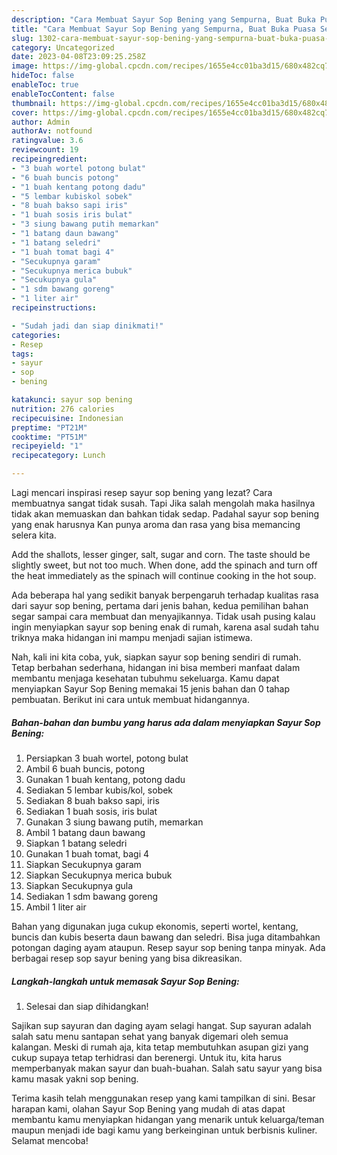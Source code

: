 ```yaml
---
description: "Cara Membuat Sayur Sop Bening yang Sempurna, Buat Buka Puasa Sempurna"
title: "Cara Membuat Sayur Sop Bening yang Sempurna, Buat Buka Puasa Sempurna"
slug: 1302-cara-membuat-sayur-sop-bening-yang-sempurna-buat-buka-puasa-sempurna
category: Uncategorized
date: 2023-04-08T23:09:25.258Z
image: https://img-global.cpcdn.com/recipes/1655e4cc01ba3d15/680x482cq70/sayur-sop-bening-foto-resep-utama.jpg
hideToc: false
enableToc: true
enableTocContent: false
thumbnail: https://img-global.cpcdn.com/recipes/1655e4cc01ba3d15/680x482cq70/sayur-sop-bening-foto-resep-utama.jpg
cover: https://img-global.cpcdn.com/recipes/1655e4cc01ba3d15/680x482cq70/sayur-sop-bening-foto-resep-utama.jpg
author: Admin
authorAv: notfound
ratingvalue: 3.6
reviewcount: 19
recipeingredient:
- "3 buah wortel potong bulat"
- "6 buah buncis potong"
- "1 buah kentang potong dadu"
- "5 lembar kubiskol sobek"
- "8 buah bakso sapi iris"
- "1 buah sosis iris bulat"
- "3 siung bawang putih memarkan"
- "1 batang daun bawang"
- "1 batang seledri"
- "1 buah tomat bagi 4"
- "Secukupnya garam"
- "Secukupnya merica bubuk"
- "Secukupnya gula"
- "1 sdm bawang goreng"
- "1 liter air"
recipeinstructions:

- "Sudah jadi dan siap dinikmati!"
categories:
- Resep
tags:
- sayur
- sop
- bening

katakunci: sayur sop bening 
nutrition: 276 calories
recipecuisine: Indonesian
preptime: "PT21M"
cooktime: "PT51M"
recipeyield: "1"
recipecategory: Lunch

---
```



Lagi mencari inspirasi resep sayur sop bening yang lezat? Cara membuatnya sangat tidak susah. Tapi Jika salah mengolah maka hasilnya tidak akan memuaskan dan bahkan tidak sedap. Padahal sayur sop bening yang enak harusnya Kan punya aroma dan rasa yang bisa memancing selera kita.


Add the shallots, lesser ginger, salt, sugar and corn. The taste should be slightly sweet, but not too much. When done, add the spinach and turn off the heat immediately as the spinach will continue cooking in the hot soup.

Ada beberapa hal yang sedikit banyak berpengaruh terhadap kualitas rasa dari sayur sop bening, pertama dari jenis bahan, kedua pemilihan bahan segar sampai cara membuat dan menyajikannya. Tidak usah pusing kalau ingin menyiapkan sayur sop bening enak di rumah, karena asal sudah tahu triknya maka hidangan ini mampu menjadi sajian istimewa.


Nah, kali ini kita coba, yuk, siapkan sayur sop bening sendiri di rumah. Tetap berbahan sederhana, hidangan ini bisa memberi manfaat dalam membantu menjaga kesehatan tubuhmu sekeluarga. Kamu dapat menyiapkan Sayur Sop Bening memakai 15 jenis bahan dan 0 tahap pembuatan. Berikut ini cara untuk membuat hidangannya.

<!--inarticleads1-->

##### Bahan-bahan dan bumbu yang harus ada dalam menyiapkan Sayur Sop Bening:

1. Persiapkan 3 buah wortel, potong bulat
1. Ambil 6 buah buncis, potong
1. Gunakan 1 buah kentang, potong dadu
1. Sediakan 5 lembar kubis/kol, sobek
1. Sediakan 8 buah bakso sapi, iris
1. Sediakan 1 buah sosis, iris bulat
1. Gunakan 3 siung bawang putih, memarkan
1. Ambil 1 batang daun bawang
1. Siapkan 1 batang seledri
1. Gunakan 1 buah tomat, bagi 4
1. Siapkan Secukupnya garam
1. Siapkan Secukupnya merica bubuk
1. Siapkan Secukupnya gula
1. Sediakan 1 sdm bawang goreng
1. Ambil 1 liter air


Bahan yang digunakan juga cukup ekonomis, seperti wortel, kentang, buncis dan kubis beserta daun bawang dan seledri. Bisa juga ditambahkan potongan daging ayam ataupun. Resep sayur sop bening tanpa minyak. Ada berbagai resep sop sayur bening yang bisa dikreasikan. 

<!--inarticleads2-->

##### Langkah-langkah untuk memasak Sayur Sop Bening:


1. Selesai dan siap dihidangkan!

Sajikan sup sayuran dan daging ayam selagi hangat. Sup sayuran adalah salah satu menu santapan sehat yang banyak digemari oleh semua kalangan. Meski di rumah aja, kita tetap membutuhkan asupan gizi yang cukup supaya tetap terhidrasi dan berenergi. Untuk itu, kita harus memperbanyak makan sayur dan buah-buahan. Salah satu sayur yang bisa kamu masak yakni sop bening. 

Terima kasih telah menggunakan resep yang kami tampilkan di sini. Besar harapan kami, olahan Sayur Sop Bening yang mudah di atas dapat membantu kamu menyiapkan hidangan yang menarik untuk keluarga/teman maupun menjadi ide bagi kamu yang berkeinginan untuk berbisnis kuliner. Selamat mencoba!
